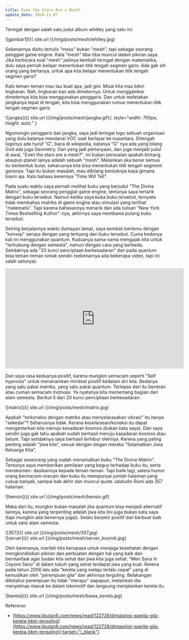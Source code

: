 ```yaml
---
title: Even the Stars Are a Mesh?
update_date: 2024-11-07
---
```


Teringat dengan salah satu judul album whitley yang satu ini:<!--more-->

![gambar1]({{ site.url }}/img/posts/mesh/whitley.jpg)

Sebenarnya disitu tertulis "mess" bukan "mesh", tapi sabagai seorang penggiat game engine. Kata "mesh" tiba-tiba muncul dalam pikiran saya. Jika berbicara soal "mesh" jadinya kembali teringat dengan matematika, dulu saya pernah belajar menentukan titik tengah segmen garis. Ada gak sih orang yang bertanya, untuk apa kita belajar menentukan titik tengah segmen garis?

Kalo teman-teman mau tau buat apa, jadi gini. Misal kita mau bikin lingkaran. Nah, lingkaran kan ada dimeternya. Untuk menggambar dimeternya kita bisa menggunakan penggaris. Dan untuk meletakan jangkanya tepat di tengah, kita bisa menggunakan rumus menentukan titik tengah segmen garis:

![jangka]({{ site.url }}/img/posts/mesh/jangka.gif){: style="width: 750px; height: auto;" }

Ngomongin penggaris dan jangka, saya jadi teringat logo sebuah organisasi yang dulu katanya mendanai VOC saat berlayar ke nusantara. Ditengah logonya ada huruf "G", baca di wikipedia, katanya "G" nya ada yang bilang God ada juga Geometry. Dan yang jadi pertanyaan, dan juga menjadi judul di awal, "Even the stars are a mesh?". Ini bukan persoalan apakah bintang ataupun planet lainya adalah sebuah "mesh". Melainkan jika benar semua itu berbentuk bulat, seharusnya kita bisa menentukan titik tengah segment garisnya. Tapi itu bukan masalah, mau dibilang bentuknya kaya gimana biarin aja. Kalo bahasa kerennya “Time Will Tell”.

Pada suatu waktu saya pernah melihat buku yang berjudul "The Divine Matrix", sebagai seorang penggiat game engine, tentunya saya tertarik dengan buku tersebut. Namun ketika saya buka buku tersebut, ternyata tidak membahas matriks di game engine atau simulasi yang terlihat "matematis". Tapi karena bahasannya menarik dan ada tulisan "New York Times Bestselling Author"-nya, akhirnya saya membawa pulang buku tersebut. 

Seiring berjalannya waktu (lumayan lama), saya kembali bertemu dengan "konsep" serupa dengan yang tertuang dari buku tersebut. Cuma bedanya kali ini menggunakan quantum. Kuduanya sama-sama mengajak kita untuk "terhubung dengan semesta", namun dengan cara yang berbeda. Setidaknya ada "20 kunci penciptaan berkesadaran" dan pada quantum bisa teman-teman simak sendiri (sebenarnya ada beberapa video, tapi ini salah satunya):

<iframe width="560" height="315" src="https://www.youtube.com/embed/LqhanLQBd50?si=QI2MbHZhyAXhS3I6" title="YouTube video player" frameborder="0" allow="accelerometer; autoplay; clipboard-write; encrypted-media; gyroscope; picture-in-picture; web-share" referrerpolicy="strict-origin-when-cross-origin" allowfullscreen></iframe>

Dan saya rasa keduanya positif, karena mungkin semacam seperti "Self hypnosis" untuk menanamkan mindset positif kedalam diri kita. Bedanya yang satu pakai matriks, yang satu pakai quantum. Terlepas dari itu beneran atau cuman semacam motivasi. Ya nyatanya kita mememang bagian dari alam semesta. Berikut 5 dari 20 kunci penciptaan berkesadaran:

![matrix]({{ site.url }}/img/posts/mesh/matrix.jpg)

Apakah "terkoneksi dengan matriks atau menyelarasakan vibrasi" itu hanya "sekedar"? Seharusnya tidak. Kerana keselarasan/koneksi itu dapat mengantarkan kita menuju kesadaran kosmos (bukan kata saya). Dan saya sendiri juga gak tahu apakah sudah berhasil menuju kasadaran kosmos atau belum. Tapi setidaknya saya berhasil terhibur olehnya. Kerena yang paling penting adalah "jiwa kita", sesuai dengan slogan mereka "Selamatkan Jiwa Keluarga Kita".

Sebagai seseorang yang sudah menamatkan buku "The Divine Matrix". Tentunya saya memberikan penilaian yang bagus terhadap buku itu, serta merekomen- dasikannya kepada teman-teman. Tapi balik lagi, selera humor orang bermacam-macam dan buku itu mempunyai jumlah halaman yang cukup banyak, sampai bab akhir dan muncul quote Jalaludin Rumi ada 357 halaman.

![bensin]({{ site.url }}/img/posts/mesh/bensin.gif)
 
Maka dari itu, mungkin bukan masalah jika quantum bisa menjadi alternatif lainnya, karena yang terpenting adalah jiwa kita (ini juga bukan kata saya (tapi mungkin ada benernya juga)). Selalu berpikir positif dan berbuat baik untuk seisi alam semesta.

![357]({{ site.url }}/img/posts/mesh/357.jpg)
<br>
![server]({{ site.url }}/img/posts/mesh/server_kosmik.jpg)

Oleh karenanya, marilah kita berupaya untuk menjaga kesehatan dengan mengkondisikan pikiran dan perbuatan dengan hal yang baik dan bermanfaat agar badan kita sehat dan jiwa kita juga sehat. “Men Sana In Copore Sano” di dalam tubuh yang sehat terdapat jiwa yang kuat. Kerena pada tahun 2006 lalu ada "kereta yang melaju terlalu cepat" yang di kemudikan oleh "perempuan gila" dan akhirnya terguling. Belakangan diketahui perempuan itu tidak "merayu" siapapun, melainkan dia menyelinap masuk ke dalam lokomotif dan langsung menjalankan kereta itu.

![kereta]({{ site.url }}/img/posts/mesh/bawa_kereta.jpg)

Referensi:

* [https://www.liputan6.com/news/read/122728/dimasinisi-wanita-gila-kereta-bbm-terguling](https://www.liputan6.com/news/read/122728/dimasinisi-wanita-gila-kereta-bbm-terguling){:target="\_blank"}
